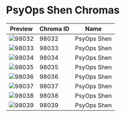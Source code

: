 # PsyOps Shen Chromas



| Preview | Chroma ID | Name |
|---------|-----------|------|
| ![98032](https://raw.communitydragon.org/latest/plugins/rcp-be-lol-game-data/global/default/v1/champion-chroma-images/98/98032.png) | 98032 | PsyOps Shen |
| ![98033](https://raw.communitydragon.org/latest/plugins/rcp-be-lol-game-data/global/default/v1/champion-chroma-images/98/98033.png) | 98033 | PsyOps Shen |
| ![98034](https://raw.communitydragon.org/latest/plugins/rcp-be-lol-game-data/global/default/v1/champion-chroma-images/98/98034.png) | 98034 | PsyOps Shen |
| ![98035](https://raw.communitydragon.org/latest/plugins/rcp-be-lol-game-data/global/default/v1/champion-chroma-images/98/98035.png) | 98035 | PsyOps Shen |
| ![98036](https://raw.communitydragon.org/latest/plugins/rcp-be-lol-game-data/global/default/v1/champion-chroma-images/98/98036.png) | 98036 | PsyOps Shen |
| ![98037](https://raw.communitydragon.org/latest/plugins/rcp-be-lol-game-data/global/default/v1/champion-chroma-images/98/98037.png) | 98037 | PsyOps Shen |
| ![98038](https://raw.communitydragon.org/latest/plugins/rcp-be-lol-game-data/global/default/v1/champion-chroma-images/98/98038.png) | 98038 | PsyOps Shen |
| ![98039](https://raw.communitydragon.org/latest/plugins/rcp-be-lol-game-data/global/default/v1/champion-chroma-images/98/98039.png) | 98039 | PsyOps Shen |